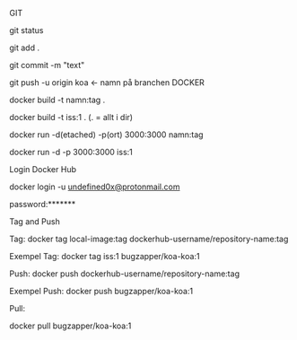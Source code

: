 GIT

git status

git add .

git commit -m "text"

git push -u origin koa <- namn på branchen
DOCKER

docker build -t namn:tag .

docker build -t iss:1 . (. = allt i dir)

docker run -d(etached) -p(ort) 3000:3000 namn:tag

docker run -d -p 3000:3000 iss:1

Login Docker Hub

docker login -u undefined0x@protonmail.com

   password:*******

Tag and Push

Tag: docker tag local-image:tag dockerhub-username/repository-name:tag

Exempel Tag: docker tag iss:1 bugzapper/koa-koa:1

Push: docker push dockerhub-username/repository-name:tag

Exempel Push: docker push bugzapper/koa-koa:1

Pull:

docker pull bugzapper/koa-koa:1
